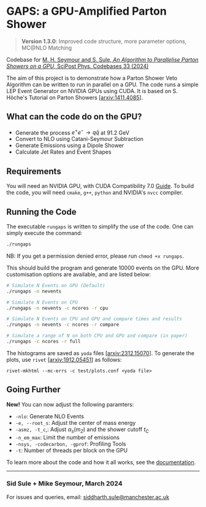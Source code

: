 # GAPS: a GPU-Amplified Parton Shower

> **Version 1.3.0**: Improved code structure, more parameter options, MC@NLO Matching

Codebase for [M. H. Seymour and S. Sule, _An Algorithm to Parallelise Parton Showers on a GPU_, SciPost Phys. Codebases 33 (2024)](https://scipost.org/SciPostPhysCodeb.33)

The aim of this project is to demonstrate how a Parton Shower Veto Algorithm can be written to run in parallel on a GPU. The code runs a simple LEP Event Generator on NVIDIA GPUs using CUDA. It is based on S. Höche's Tutorial on Parton Showers [[arxiv:1411.4085](https://arxiv.org/abs/1411.4085)].

## What can the code do on the GPU?

- Generate the process $e^+ e^- \to q \bar{q}$ at 91.2 GeV
- Convert to NLO using Catani-Seymour Subtraction
- Generate Emissions using a Dipole Shower
- Calculate Jet Rates and Event Shapes

## Requirements

You will need an NVIDIA GPU, with CUDA Compatibility 7.0 [Guide](https://developer.nvidia.com/cuda-gpus). To build the code, you will need `cmake`, `g++`, `python` and NVIDIA's `nvcc` compiler.

## Running the Code

The executable ```rungaps``` is written to simplify the use of the code. One can simply execute the command:

```bash
./rungaps
```

NB: If you get a permission denied error, please run ```chmod +x rungaps```.

This should build the program and generate 10000 events on the GPU. More customisation options are available, and are listed below:

```bash
# Simulate N Events on GPU (Default)
./rungaps -n nevents

# Simulate N Events on CPU
./rungaps -n nevents -c ncores -r cpu

# Simulate N Events on CPU and GPU and compare times and results
./rungaps -n nevents -c ncores -r compare

# Simulate a range of N on both CPU and GPU and compare (in paper)
./rungaps -c ncores -r full
```

The histograms are saved as `yoda` files [[arxiv:2312.15070](https://arxiv.org/abs/2312.15070)]. To generate the plots, use `rivet` [[arxiv:1912.05451](https://arxiv.org/abs/1912.05451)] as follows:

```shell
rivet-mkhtml --mc-errs -c test/plots.conf <yoda file>
```

## Going Further

**New!** You can now adjust the following paramters:

- `-nlo`: Generate NLO Events
- `-e, --root_s`: Adjust the center of mass energy
- `-asmz, -t_c`,: Adjust $\alpha_s(m_Z)$ and the shower cutoff $t_{C}$
- `-n_em_max`: Limit the number of emissions
- `-nsys, -codecarbon, -gprof`: Profiling Tools
- `-t`: Number of threads per block on the GPU

To learn more about the code and how it all works, see the [documentation](doc/README.md).

***

### Sid Sule + Mike Seymour, March 2024

For issues and queries, email: [siddharth.sule@manchester.ac.uk](mailto:siddharth.sule@manchester.ac.uk)
